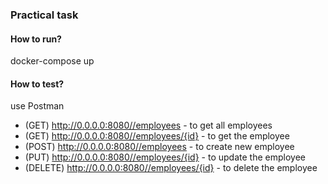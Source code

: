 ### Practical task

#### How to run?

docker-compose up

#### How to test?
use Postman
  
* (GET) http://0.0.0.0:8080//employees - to get all employees
* (GET) http://0.0.0.0:8080//employees/{id} - to get the employee
* (POST) http://0.0.0.0:8080//employees - to create new employee
* (PUT) http://0.0.0.0:8080//employees/{id} - to update the employee
* (DELETE) http://0.0.0.0:8080//employees/{id} - to delete the employee
 
        
  

